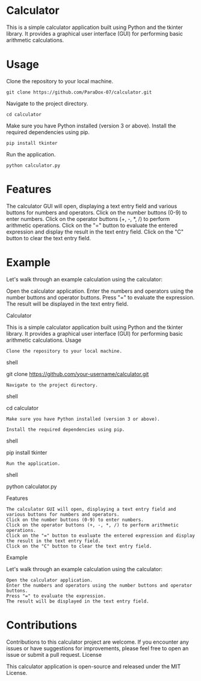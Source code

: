 # Calculator

This is a simple calculator application built using Python and the tkinter library. It provides a graphical user interface (GUI) for performing basic arithmetic calculations.

# Usage

Clone the repository to your local machine.
```shell
git clone https://github.com/ParaDox-07/calculator.git
```
Navigate to the project directory.
```shell
cd calculator
```
Make sure you have Python installed (version 3 or above).
Install the required dependencies using pip.
```shell
pip install tkinter
```
Run the application.
```shell
python calculator.py
```

# Features

   The calculator GUI will open, displaying a text entry field and various buttons for numbers and operators.
   Click on the number buttons (0-9) to enter numbers.
   Click on the operator buttons (+, -, *, /) to perform arithmetic operations.
   Click on the "=" button to evaluate the entered expression and display the result in the text entry field.
   Click on the "C" button to clear the text entry field.
   
 # Example

Let's walk through an example calculation using the calculator:

   Open the calculator application.
   Enter the numbers and operators using the number buttons and operator buttons.
   Press "=" to evaluate the expression.
   The result will be displayed in the text entry field.
   
   Calculator

This is a simple calculator application built using Python and the tkinter library. It provides a graphical user interface (GUI) for performing basic arithmetic calculations.
Usage

    Clone the repository to your local machine.

shell

git clone https://github.com/your-username/calculator.git

    Navigate to the project directory.

shell

cd calculator

    Make sure you have Python installed (version 3 or above).

    Install the required dependencies using pip.

shell

pip install tkinter

    Run the application.

shell

python calculator.py

Features

    The calculator GUI will open, displaying a text entry field and various buttons for numbers and operators.
    Click on the number buttons (0-9) to enter numbers.
    Click on the operator buttons (+, -, *, /) to perform arithmetic operations.
    Click on the "=" button to evaluate the entered expression and display the result in the text entry field.
    Click on the "C" button to clear the text entry field.

Example

Let's walk through an example calculation using the calculator:

    Open the calculator application.
    Enter the numbers and operators using the number buttons and operator buttons.
    Press "=" to evaluate the expression.
    The result will be displayed in the text entry field.

# Contributions

Contributions to this calculator project are welcome. If you encounter any issues or have suggestions for improvements, please feel free to open an issue or submit a pull request.
License

This calculator application is open-source and released under the MIT License.
